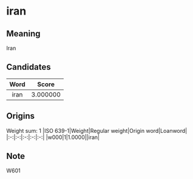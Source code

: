 # iran

## Meaning

Iran

## Candidates

|Word|Score|
|:-:|:-:|
|iran|3.000000|

## Origins

Weight sum: 1
|ISO 639-1|Weight|Regular weight|Origin word|Loanword|
|:-:|:-:|:-:|:-:|:-:|
|w000|1|1.0000||iran|

## Note

W601
